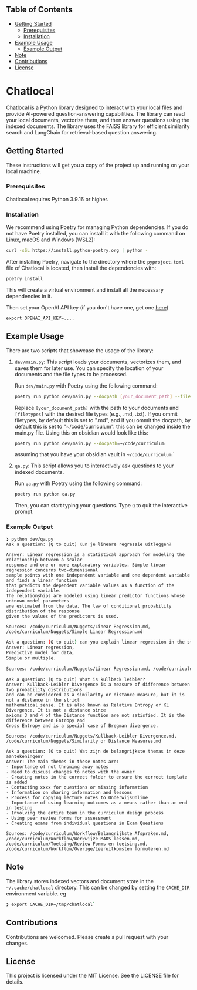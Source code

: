 ## Table of Contents

- [Getting Started](#getting-started)
   - [Prerequisites](#prerequisites)
   - [Installation](#installation)
- [Example Usage](#example-usage)
   - [Example Output](#example-output)
- [Note](#note)
- [Contributions](#contributions)
- [License](#license)

# Chatlocal
Chatlocal is a Python library designed to interact with your local files and provide AI-powered question-answering capabilities. The library can read your local documents, vectorize them, and then answer questions using the indexed documents. The library uses the FAISS library for efficient similarity search and LangChain for retrieval-based question answering.

## Getting Started

These instructions will get you a copy of the project up and running on your local machine.

### Prerequisites

Chatlocal requires Python 3.9.16 or higher.

### Installation

We recommend using Poetry for managing Python dependencies. If you do not have Poetry installed, you can install it with the following command on Linux, macOS and Windows (WSL2):

```bash
curl -sSL https://install.python-poetry.org | python -
```

After installing Poetry, navigate to the directory where the `pyproject.toml` file of Chatlocal is located, then install the dependencies with:

```bash
poetry install
```

This will create a virtual environment and install all the necessary dependencies in it.

Then set your OpenAI API key (if you don't have one, get one [here](https://beta.openai.com/playground))

```shell
export OPENAI_API_KEY=....
```

## Example Usage

There are two scripts that showcase the usage of the library:

1. `dev/main.py`: This script loads your documents, vectorizes them, and saves them for later use.
 You can specify the location of your documents and the file types to be processed.

   Run `dev/main.py` with Poetry using the following command:

   ```bash
   poetry run python dev/main.py --docpath [your_document_path] --filetypes [filetypes]
   ```

   Replace `[your_document_path]` with the path to your documents and `[filetypes]` with the
   desired file types (e.g., .md, .txt). If you ommit filetypes, by default this is set to ".md",
    and if you ommit the docpath, by default this is set to "~/code/curriculum".
   this can be changed inside the main.py file.
   Using this on obsidian would look like this:

   ```bash
   poetry run python dev/main.py --docpath=~/code/curriculum
   ```
   assuming that you have your obsidian vault in `~/code/curriculum`.`


2. `qa.py`: This script allows you to interactively ask questions to your indexed documents.

   Run `qa.py` with Poetry using the following command:

   ```bash
   poetry run python qa.py
   ```

   Then, you can start typing your questions. Type `Q` to quit the interactive prompt.

### Example Output
```
❯ python dev/qa.py
Ask a question: (Q to quit) Kun je lineare regressie uitleggen?

Answer: Linear regression is a statistical approach for modeling the relationship between a scalar
response and one or more explanatory variables. Simple linear regression concerns two-dimensional
sample points with one independent variable and one dependent variable and finds a linear function
that predicts the dependent variable values as a function of the independent variable.
The relationships are modeled using linear predictor functions whose unknown model parameters
are estimated from the data. The law of conditional probability distribution of the response
given the values of the predictors is used.

Sources: /code/curriculum/Nuggets/Linear Regression.md, /code/curriculum/Nuggets/Simple Linear Regression.md
```

```bash
Ask a question: (Q to quit) can you explain linear regression in the style of a haiku?
Answer: Linear regression,
Predictive model for data,
Simple or multiple.

Sources: /code/curriculum/Nuggets/Linear Regression.md, /code/curriculum/Nuggets/Simple Linear Regression.md
```

```
Ask a question: (Q to quit) What is kullback leibler?
Answer: Kullback-Leibler Divergence is a measure of difference between two probability distributions
and can be considered as a similarity or distance measure, but it is not a distance in the strict
mathematical sense. It is also known as Relative Entropy or KL Divergence. It is not a distance since
axioms 3 and 4 of the Distance function are not satisfied. It is the difference between Entropy and
Cross Entropy and is a special case of Bregman divergence.

Sources: /code/curriculum/Nuggets/Kullback-Leibler Divergence.md, /code/curriculum/Nuggets/Similarity or Distance Measures.md
```

```
Ask a question: (Q to quit) Wat zijn de belangrijkste themas in deze aantekeningen?
Answer: The main themes in these notes are:
- Importance of not throwing away notes
- Need to discuss changes to notes with the owner
- Creating notes in the correct folder to ensure the correct template is added
- Contacting xxxx for questions or missing information
- Information on sharing information and lessons
- Process for copying lecture notes to OnderwijsOnline
- Importance of using learning outcomes as a means rather than an end in testing
- Involving the entire team in the curriculum design process
- Using peer review forms for assessment
- Creating exams from individual questions in Exam Questions

Sources: /code/curriculum/Workflow/Belangrijkste Afspraken.md,
/code/curriculum/Workflow/Werkwijze MADS lessen.md,
/code/curriculum/Toetsing/Review Forms en toetsing.md,
/code/curriculum/Workflow/Overige/Leeruitkomsten formuleren.md
```


## Note
The library stores indexed vectors and document store in the `~/.cache/chatlocal` directory.
This can be changed by setting the `CACHE_DIR` environment variable.
eg
```bash
❯ export CACHE_DIR=/tmp/chatlocal`
```

## Contributions

Contributions are welcomed. Please create a pull request with your changes.

## License

This project is licensed under the MIT License. See the LICENSE file for details.
